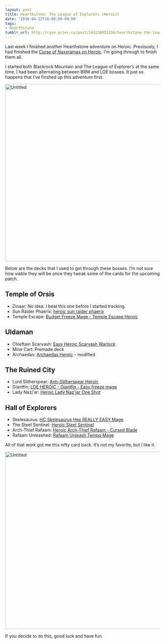 ```yaml
---
layout: post
title: Hearthstone: The League of Explorers (Heroic)
date: '2016-04-22T16:00:09-04:00'
tags:
- Hearthstone
tumblr_url: http://ryan.grier.co/post/143230051234/hearthstone-the-league-of-explorers-heroic
---
```

Last week I finished another Hearthstone adventure on Heroic. Previously, I had finished the [Curse of Naxxramas on Heroic](/2016/04/03/hearthstone-curse-of-naxxramas-heroic/). I’m going through to finish them all.

I started both Blackrock Mountain and The League of Explorer’s at the same time. I had been alternating between BRM and LOE bosses. It just so happens that I’ve finshed up this adventure first.

<a data-flickr-embed="true"  href="https://www.flickr.com/photos/rwgrier/26277942660/in/dateposted-family/" title="Untitled"><img src="https://farm2.staticflickr.com/1496/26277942660_641a9285b2_b.jpg" width="1024" height="576" alt="Untitled"></a><script async src="//embedr.flickr.com/assets/client-code.js" charset="utf-8"></script>

Below are the decks that I used to get through these bosses. I’m not sure how viable they will be once they tweak some of the cards for the upcoming patch.

## Temple of Orsis

- Zinaar: No idea. I beat this one before I started tracking.
- Sun Raider Phaerix: [heroic sun raider phaerix](http://www.hearthpwn.com/decks/366667-heroic-sun-raider-phaerix)
- Temple Escape: [Budget Freeze Mage - Temple Escape Heroic](http://www.hearthpwn.com/decks/366725-budget-freeze-mage-temple-escape-heroic)

## Uldaman

- Chieftain Scarvash: [Easy Heroic Scarvash Warlock](http://www.hearthpwn.com/decks/373710-easy-heroic-scarvash-warlock)
- Mine Cart: Premade deck
- Archaedas: [Archaedas Heroic](http://www.hearthpwn.com/decks/373934-archaedas-heroic) - modified

## The Ruined City

- Lord Slitherspear: [Anti-Slitherspear Heroic](http://www.hearthpwn.com/decks/401644-anti-slitherspear-heroic)
- Giantfin: [LOE HEROIC - Giantfin - Easy freeze mage](http://www.hearthpwn.com/decks/384990-loe-heroic-giantfin-easy-freeze-mage)
- Lady Nazj'ar: [Heroic Lady Naz'jar One Shot](http://www.hearthpwn.com/decks/385199-loe-heroic-lady-nazjar-one-shot)

## Hall of Explorers

- Skelesaurus: [HC Skelesaurus Hex REALLY EASY Mage](http://www.hearthpwn.com/decks/392938-loe-hc-skelesaurus-hex-really-easy-mage)
- The Steel Sentinel: [Heroic Steel Sentinel](http://www.hearthpwn.com/decks/391820-loe-heroic-steel-sentinel)
- Arch-Thief Rafaam: [Heroic Arch-Thief Rafaam - Cursed Blade](http://www.hearthpwn.com/decks/391868-loe-heroic-arch-thief-rafaam-cursed-blade)
- Rafaam Unleashed: [Rafaam Unleash Tempo Mage](http://www.hearthpwn.com/decks/391948-heroic-rafaam-unleash-tempo-mage)


All of that work got me this nifty card back. It’s not my favorite, but I like it.

<a data-flickr-embed="true"  href="https://www.flickr.com/photos/rwgrier/25945853124/in/dateposted-family/" title="Untitled"><img src="https://farm2.staticflickr.com/1617/25945853124_77c70f27f2_b.jpg" width="1024" height="576" alt="Untitled"></a><script async src="//embedr.flickr.com/assets/client-code.js" charset="utf-8"></script>

If you decide to do this, good luck and have fun.
